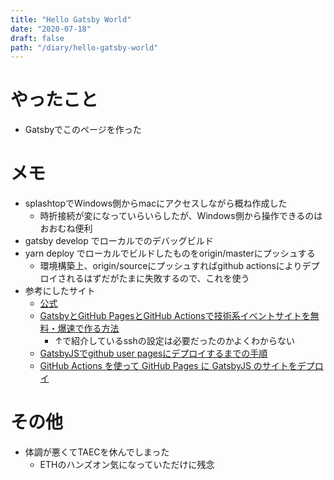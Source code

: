 ```yaml
---
title: "Hello Gatsby World"
date: "2020-07-18"
draft: false
path: "/diary/hello-gatsby-world"
---
```


# やったこと

+ Gatsbyでこのページを作った

# メモ

+ splashtopでWindows側からmacにアクセスしながら概ね作成した
  + 時折接続が変になっていらいらしたが、Windows側から操作できるのはおおむね便利
+ gatsby develop でローカルでのデバッグビルド
+ yarn deploy でローカルでビルドしたものをorigin/masterにプッシュする
  + 環境構築上、origin/sourceにプッシュすればgithub actionsによりデプロイされるはずだがたまに失敗するので、これを使う
+ 参考にしたサイト
  + [公式](https://www.gatsbyjs.org/)
  + [GatsbyとGitHub PagesとGitHub Actionsで技術系イベントサイトを無料・爆速で作る方法](https://qiita.com/uedayou/items/903f44a8dd251463ce59#%E3%82%B5%E3%82%A4%E3%83%88%E5%85%AC%E9%96%8B)
     + ↑で紹介しているsshの設定は必要だったのかよくわからない
  + [GatsbyJSでgithub user pagesにデプロイするまでの手順](http://makotottn.hatenablog.com/entry/2018/01/04/201752)
  + [GitHub Actions を使って GitHub Pages に GatsbyJS のサイトをデプロイ](https://ks6088ts.github.io/20200307-gatsby-get-started/)
  

# その他

+ 体調が悪くてTAECを休んでしまった
  + ETHのハンズオン気になっていただけに残念
